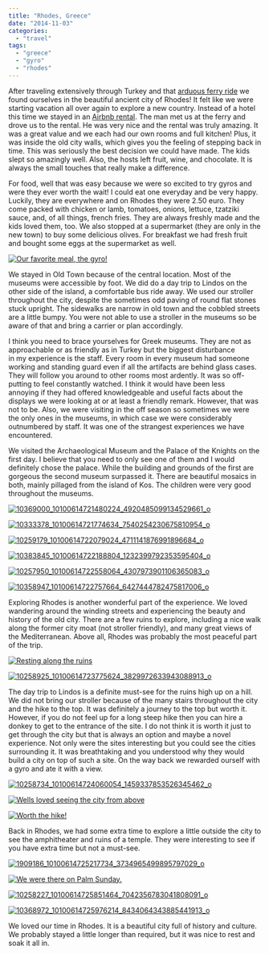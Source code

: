 ```yaml
---
title: "Rhodes, Greece"
date: "2014-11-03"
categories:
  - "travel"
tags:
  - "greece"
  - "gyro"
  - "rhodes"
---
```


After traveling extensively through Turkey and that [arduous ferry ride](http://youngmodernmama.com/2014/10/traveling-abroad-marmaris/ "Traveling Abroad: Marmaris") we found ourselves in the beautiful ancient city of Rhodes! It felt like we were starting vacation all over again to explore a new country. Instead of a hotel this time we stayed in an [Airbnb rental](https://www.airbnb.com/rooms/1037492). The man met us at the ferry and drove us to the rental. He was very nice and the rental was truly amazing. It was a great value and we each had our own rooms and full kitchen! Plus, it was inside the old city walls, which gives you the feeling of stepping back in time. This was seriously the best decision we could have made. The kids slept so amazingly well. Also, the hosts left fruit, wine, and chocolate. It is always the small touches that really make a difference.

For food, well that was easy because we were so excited to try gyros and were they ever worth the wait! I could eat one everyday and be very happy. Luckily, they are everywhere and on Rhodes they were 2.50 euro. They come packed with chicken or lamb, tomatoes, onions, lettuce, tzatziki sauce, and, of all things, french fries. They are always freshly made and the kids loved them, too. We also stopped at a supermarket (they are only in the new town) to buy some delicious olives. For breakfast we had fresh fruit and bought some eggs at the supermarket as well.

[![Our favorite meal, the gyro! ](images/10353453_10100614725087994_1439501240964074513_o-200x300.jpg)](https://letkidstravel.com/wp-content/uploads/2014/10/10353453_10100614725087994_1439501240964074513_o.jpg)

We stayed in Old Town because of the central location. Most of the museums were accessible by foot. We did do a day trip to Lindos on the other side of the island, a comfortable bus ride away. We used our stroller throughout the city, despite the sometimes odd paving of round flat stones stuck upright. The sidewalks are narrow in old town and the cobbled streets are a little bumpy. You were not able to use a stroller in the museums so be aware of that and bring a carrier or plan accordingly.

I think you need to brace yourselves for Greek museums. They are not as approachable or as friendly as in Turkey but the biggest disturbance in my experience is the staff. Every room in every museum had someone working and standing guard even if all the artifacts are behind glass cases. They will follow you around to other rooms most ardently. It was so off-putting to feel constantly watched. I think it would have been less annoying if they had offered knowledgeable and useful facts about the displays we were looking at or at least a friendly remark. However, that was not to be. Also, we were visiting in the off season so sometimes we were the only ones in the museums, in which case we were considerably outnumbered by staff. It was one of the strangest experiences we have encountered.

We visited the Archaeological Museum and the Palace of the Knights on the first day. I believe that you need to only see one of them and I would definitely chose the palace. While the building and grounds of the first are gorgeous the second museum surpassed it. There are beautiful mosaics in both, mainly pillaged from the island of Kos. The children were very good throughout the museums.

[![10369000_10100614721480224_4920485099134529661_o](images/10369000_10100614721480224_4920485099134529661_o-300x200.jpg)](https://letkidstravel.com/wp-content/uploads/2014/10/10369000_10100614721480224_4920485099134529661_o.jpg)

[![10333378_10100614721774634_7540254230675810954_o](images/10333378_10100614721774634_7540254230675810954_o-200x300.jpg)](https://letkidstravel.com/wp-content/uploads/2014/10/10333378_10100614721774634_7540254230675810954_o.jpg)

[![10259179_10100614722079024_4711141876991896684_o](images/10259179_10100614722079024_4711141876991896684_o-200x300.jpg)](https://letkidstravel.com/wp-content/uploads/2014/10/10259179_10100614722079024_4711141876991896684_o.jpg)

[![10383845_10100614722188804_1232399792353595404_o](images/10383845_10100614722188804_1232399792353595404_o-300x200.jpg)](https://letkidstravel.com/wp-content/uploads/2014/10/10383845_10100614722188804_1232399792353595404_o.jpg)

[![10257950_10100614722558064_4307973901106365083_o](images/10257950_10100614722558064_4307973901106365083_o-300x200.jpg)](https://letkidstravel.com/wp-content/uploads/2014/10/10257950_10100614722558064_4307973901106365083_o.jpg)

[![10358947_10100614722757664_6427444782475817006_o](images/10358947_10100614722757664_6427444782475817006_o-300x200.jpg)](https://letkidstravel.com/wp-content/uploads/2014/10/10358947_10100614722757664_6427444782475817006_o.jpg)

Exploring Rhodes is another wonderful part of the experience. We loved wandering around the winding streets and experiencing the beauty and history of the old city. There are a few ruins to explore, including a nice walk along the former city moat (not stroller friendly), and many great views of the Mediterranean. Above all, Rhodes was probably the most peaceful part of the trip.

[![Resting along the ruins](images/10333471_10100614723371434_3107565882942718353_o-300x200.jpg)](https://letkidstravel.com/wp-content/uploads/2014/10/10333471_10100614723371434_3107565882942718353_o.jpg)

[![10258925_10100614723775624_3829972633943088913_o](images/10258925_10100614723775624_3829972633943088913_o-200x300.jpg)](https://letkidstravel.com/wp-content/uploads/2014/10/10258925_10100614723775624_3829972633943088913_o.jpg)

The day trip to Lindos is a definite must-see for the ruins high up on a hill. We did not bring our stroller because of the many stairs throughout the city and the hike to the top. It was definitely a journey to the top but worth it. However, if you do not feel up for a long steep hike then you can hire a donkey to get to the entrance of the site. I do not think it is worth it just to get through the city but that is always an option and maybe a novel experience. Not only were the sites interesting but you could see the cities surrounding it. It was breathtaking and you understood why they would build a city on top of such a site. On the way back we rewarded ourself with a gyro and ate it with a view.

[![10258734_10100614724060054_1459337853526345462_o](images/10258734_10100614724060054_1459337853526345462_o-300x200.jpg)](https://letkidstravel.com/wp-content/uploads/2014/10/10258734_10100614724060054_1459337853526345462_o.jpg)

[![Wells loved seeing the city from above](images/10293846_10100614724094984_7599976652826820657_o-300x200.jpg)](https://letkidstravel.com/wp-content/uploads/2014/10/10293846_10100614724094984_7599976652826820657_o.jpg)

[![Worth the hike! ](images/10258305_10100614724643884_3216656151010207656_o-300x200.jpg)](https://letkidstravel.com/wp-content/uploads/2014/10/10258305_10100614724643884_3216656151010207656_o.jpg)

Back in Rhodes, we had some extra time to explore a little outside the city to see the amphitheater and ruins of a temple. They were interesting to see if you have extra time but not a must-see.

[![1909186_10100614725217734_3734965499895797029_o](images/1909186_10100614725217734_3734965499895797029_o-300x200.jpg)](https://letkidstravel.com/wp-content/uploads/2014/10/1909186_10100614725217734_3734965499895797029_o.jpg)

[![We were there on Palm Sunday. ](images/10259247_10100614725522124_7106538061403685956_o-300x200.jpg)](https://letkidstravel.com/wp-content/uploads/2014/10/10259247_10100614725522124_7106538061403685956_o.jpg)

[![10258227_10100614725851464_7042356783041808091_o](images/10258227_10100614725851464_7042356783041808091_o-300x200.jpg)](https://letkidstravel.com/wp-content/uploads/2014/10/10258227_10100614725851464_7042356783041808091_o.jpg)

[![10368972_10100614725976214_8434064343885441913_o](images/10368972_10100614725976214_8434064343885441913_o-300x200.jpg)](https://letkidstravel.com/wp-content/uploads/2014/10/10368972_10100614725976214_8434064343885441913_o.jpg)

We loved our time in Rhodes. It is a beautiful city full of history and culture. We probably stayed a little longer than required, but it was nice to rest and soak it all in.
